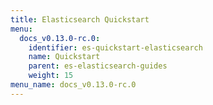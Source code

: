 ```yaml
---
title: Elasticsearch Quickstart
menu:
  docs_v0.13.0-rc.0:
    identifier: es-quickstart-elasticsearch
    name: Quickstart
    parent: es-elasticsearch-guides
    weight: 15
menu_name: docs_v0.13.0-rc.0
---
```

